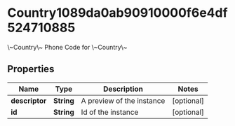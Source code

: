 

# Country1089da0ab90910000f6e4df524710885

\\~Country\\~ Phone Code for \\~Country\\~

## Properties

| Name | Type | Description | Notes |
|------------ | ------------- | ------------- | -------------|
|**descriptor** | **String** | A preview of the instance |  [optional] |
|**id** | **String** | Id of the instance |  [optional] |




